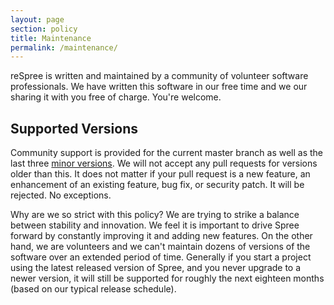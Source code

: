 ```yaml
---
layout: page
section: policy
title: Maintenance
permalink: /maintenance/
---
```


reSpree is written and maintained by a community of volunteer software professionals. We have written this software in our free time and we our sharing it with you free of charge.  You're welcome.

## Supported Versions

Community support is provided for the current master branch as well as the last three [minor versions](/versioning). We will not accept any pull requests for versions older than this. It does not matter if your pull request is a new feature, an enhancement of an existing feature, bug fix, or security patch.  It will be rejected. No exceptions.

Why are we so strict with this policy? We are trying to strike a balance between stability and innovation. We feel it is important to drive Spree forward by constantly improving it and adding new features. On the other hand, we are volunteers and we can't maintain dozens of versions of the software over an extended period of time. Generally if you start a project using the latest released version of Spree, and you never upgrade to a newer version, it will still be supported for roughly the next eighteen months (based on our typical release schedule).